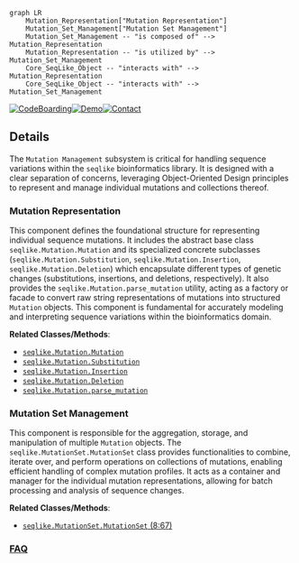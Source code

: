 ```mermaid
graph LR
    Mutation_Representation["Mutation Representation"]
    Mutation_Set_Management["Mutation Set Management"]
    Mutation_Set_Management -- "is composed of" --> Mutation_Representation
    Mutation_Representation -- "is utilized by" --> Mutation_Set_Management
    Core_SeqLike_Object -- "interacts with" --> Mutation_Representation
    Core_SeqLike_Object -- "interacts with" --> Mutation_Set_Management
```

[![CodeBoarding](https://img.shields.io/badge/Generated%20by-CodeBoarding-9cf?style=flat-square)](https://github.com/CodeBoarding/CodeBoarding)[![Demo](https://img.shields.io/badge/Try%20our-Demo-blue?style=flat-square)](https://www.codeboarding.org/demo)[![Contact](https://img.shields.io/badge/Contact%20us%20-%20contact@codeboarding.org-lightgrey?style=flat-square)](mailto:contact@codeboarding.org)

## Details

The `Mutation Management` subsystem is critical for handling sequence variations within the `seqlike` bioinformatics library. It is designed with a clear separation of concerns, leveraging Object-Oriented Design principles to represent and manage individual mutations and collections thereof.

### Mutation Representation
This component defines the foundational structure for representing individual sequence mutations. It includes the abstract base class `seqlike.Mutation.Mutation` and its specialized concrete subclasses (`seqlike.Mutation.Substitution`, `seqlike.Mutation.Insertion`, `seqlike.Mutation.Deletion`) which encapsulate different types of genetic changes (substitutions, insertions, and deletions, respectively). It also provides the `seqlike.Mutation.parse_mutation` utility, acting as a factory or facade to convert raw string representations of mutations into structured `Mutation` objects. This component is fundamental for accurately modeling and interpreting sequence variations within the bioinformatics domain.


**Related Classes/Methods**:

- <a href="https://github.com/modernatx/seqlike/blob/main/seqlike/Mutation.py" target="_blank" rel="noopener noreferrer">`seqlike.Mutation.Mutation`</a>
- <a href="https://github.com/modernatx/seqlike/blob/main/seqlike/Mutation.py" target="_blank" rel="noopener noreferrer">`seqlike.Mutation.Substitution`</a>
- <a href="https://github.com/modernatx/seqlike/blob/main/seqlike/Mutation.py" target="_blank" rel="noopener noreferrer">`seqlike.Mutation.Insertion`</a>
- <a href="https://github.com/modernatx/seqlike/blob/main/seqlike/Mutation.py" target="_blank" rel="noopener noreferrer">`seqlike.Mutation.Deletion`</a>
- <a href="https://github.com/modernatx/seqlike/blob/main/seqlike/Mutation.py" target="_blank" rel="noopener noreferrer">`seqlike.Mutation.parse_mutation`</a>


### Mutation Set Management
This component is responsible for the aggregation, storage, and manipulation of multiple `Mutation` objects. The `seqlike.MutationSet.MutationSet` class provides functionalities to combine, iterate over, and perform operations on collections of mutations, enabling efficient handling of complex mutation profiles. It acts as a container and manager for the individual mutation representations, allowing for batch processing and analysis of sequence changes.


**Related Classes/Methods**:

- <a href="https://github.com/modernatx/seqlike/blob/main/seqlike/MutationSet.py#L8-L67" target="_blank" rel="noopener noreferrer">`seqlike.MutationSet.MutationSet` (8:67)</a>




### [FAQ](https://github.com/CodeBoarding/GeneratedOnBoardings/tree/main?tab=readme-ov-file#faq)